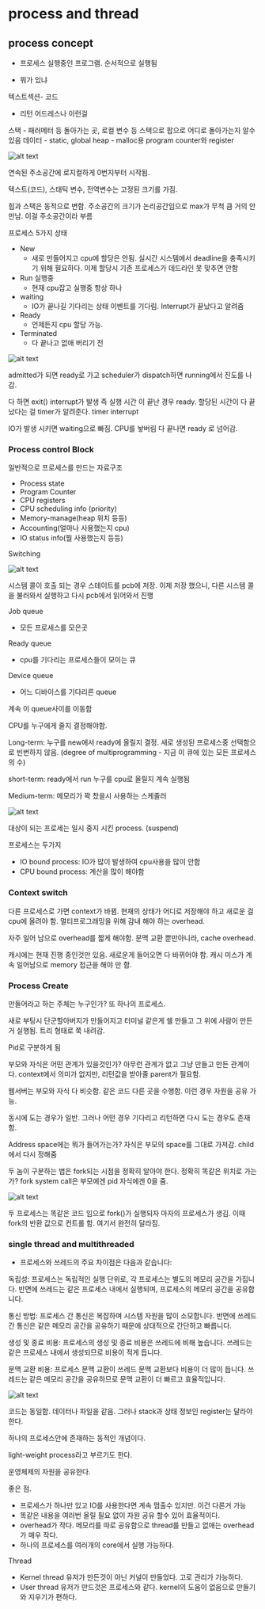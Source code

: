 # process and thread

## process concept

- 프로세스
  실행중인 프로그램.
  순서적으로 실행됨

- 뭐가 있냐

텍스트섹션- 코드

- 리턴 어드레스나 이런걸

스택 - 패러메터 등 돌아가는 곳, 로컬 변수 등 스택으로 팝으로 어디로 돌아가는지 알수 있음
데이터 - static, global
heap - malloc용
program counter와 register

![alt text](photo/stack.png)

연속된 주소공간에 로지컬하게 0번지부터 시작됨.

텍스트(코드), 스태틱 변수, 전역변수는 고정된 크기를 가짐.

힙과 스택은 동적으로 변함. 주소공간의 크기가 논리공간임으로 max가 무척 큼 거의 안만남. 이걸 주소공간이라 부름

프로세스 5가지 상태

- New
  - 새로 만들어지고 cpu에 할당은 안됨. 실시간 시스템에서 deadline을 충족시키기 위해 필요하다. 이제 할당시 기존 프로세스가 데드라인 못 맞추면 안함
- Run 실행중
  - 현재 cpu잡고 실행중 항상 하나
- waiting
  - IO가 끝나길 기다리는 상태 이벤트를 기다림. Interrupt가 끝났다고 알려줌
- Ready
  - 언제든지 cpu 할당 가능.
- Terminated
  - 다 끝나고 없애 버리기 전

![alt text](photo/procstate.png)

admitted가 되면 ready로 가고 scheduler가 dispatch하면 running에서 진도를 나감.

다 하면 exit() interrupt가 발생 즉 실행 시간 이 끝난 경우 ready. 할당된 시간이 다 끝났다는 걸 timer가 알려준다. timer interrupt

IO가 발생 시키면 waiting으로 빠짐. CPU를 놯버림 다 끝나면 ready 로 넘어감.

### Process control Block

일반적으로 프로세스를 만드는 자료구조

- Process state
- Program Counter
- CPU registers
- CPU scheduling info (priority)
- Memory-manage(heap 위치 등등)
- Accounting(얼마나 사용했는지 cpu)
- IO status info(뭘 사용했는지 등등)

Switching

![alt text](photo/switch.png)

시스템 콜이 호출 되는 경우 스테이트를 pcb에 저장. 이제 저장 했으니, 다른 시스템 콜을 불러와서 실행하고 다시 pcb에서 읽어와서 진행

Job queue

- 모든 프로세스를 모은곳

Ready queue

- cpu를 기다리는 프로세스들이 모이는 큐

Device queue

- 어느 디바이스를 기다리른 queue

계속 이 queue사이를 이동함

CPU를 누구에게 줄지 결정해야함.

Long-term: 누구를 new에서 ready에 올릴지 결정. 새로 생성된 프로세스중 선택함으로 빈번하지 않음. (degree of multiprogramming - 지금 이 큐에 있는 모든 프로세스의 수)

short-term: ready에서 run 누구를 cpu로 올릴지 계속 실행됨

Medium-term: 메모리가 꽉 찼을시 사용하는 스케줄러

![alt text](photo/midterm_sch.png)

대상이 되는 프로세는 일시 중지 시킨 process. (suspend)

프로세스는 두가지

- IO bound process: IO가 많이 발생하여 cpu사용을 많이 안함
- CPU bound process: 계산을 많이 해야함

### Context switch

다른 프로세스로 가면 context가 바뀜. 현재의 상태가 어디로 저장해야 하고 새로운 걸 cpu에 올려야 함. 멀티프로그래밍을 위해 감내 해야 하는 overhead.

자주 일어 남으로 overhead를 짧게 해야함. 문맥 교환 뿐만아니라, cache overhead.

캐시에는 현재 진행 중인것만 있음. 새로운게 들어오면 다 바뀌어야 함. 캐시 미스가 계속 일어남으로 memory 접근을 해야 만 함.

### Process Create

만들어라고 하는 주체는 누구인가? 또 하나의 프로세스.

새로 부팅시 단군할아버지가 만들어지고 터미널 같은게 쉘 만들고 그 위에 사람이 만든거 실행됨. 트리 형태로 쭉 내려감.

Pid로 구분하게 됨

부모와 자식은 어떤 관계가 있을것인가? 아무런 관계가 없고 그냥 만들고 만든 관계이다. context에서 의미가 없지만, 리턴값을 받아줄 parent가 필요함.

웹서버는 부모와 자식 다 비슷함. 같은 코드 다른 곳을 수행함. 이런 경우 자원을 공유 가능.

동시에 도는 경우가 일반. 그러나 어떤 경우 기다리고 리턴하면 다시 도는 경우도 존재함.

Address space에는 뭐가 들어가는가? 자식은 부모의 space를 그대로 가져감. child에서 다시 정해줌

두 놈이 구분하는 법은 fork되는 시점을 정확히 알아야 한다. 정확히 똑같은 위치로 가는가? fork system call은 부모에겐 pid 자식에겐 0을 줌.

![alt text](photo/fork.png)

두 프로세스는 똑같은 코드 임으로 fork()가 실행되자 마자의 프로세스가 생김. 이때 fork의 반환 값으로 컨트롤 함. 여기서 완전히 달라짐.

### single thread and multithreaded

- 프로세스와 쓰레드의 주요 차이점은 다음과 같습니다:

독립성: 프로세스는 독립적인 실행 단위로, 각 프로세스는 별도의 메모리 공간을 가집니다. 반면에 쓰레드는 같은 프로세스 내에서 실행되며, 프로세스의 메모리 공간을 공유합니다.

통신 방법: 프로세스 간 통신은 복잡하며 시스템 자원을 많이 소모합니다. 반면에 쓰레드 간 통신은 같은 메모리 공간을 공유하기 때문에 상대적으로 간단하고 빠릅니다.

생성 및 종료 비용: 프로세스의 생성 및 종료 비용은 쓰레드에 비해 높습니다. 쓰레드는 같은 프로세스 내에서 생성되므로 비용이 적게 듭니다.

문맥 교환 비용: 프로세스 문맥 교환이 쓰레드 문맥 교환보다 비용이 더 많이 듭니다. 쓰레드는 같은 메모리 공간을 공유하므로 문맥 교환이 더 빠르고 효율적입니다.

![alt text](photo/processnthread.png)

코드는 동일함. 데이터나 파일을 같음. 그러나 stack과 상태 정보인 register는 달라야 한다.

하나의 프로세스안에 존재하는 동적인 개념이다.

light-weight process라고 부르기도 한다.

운영체제의 자원을 공유한다.

좋은 점.

- 프로세스가 하나만 있고 IO를 사용한다면 계속 멈출수 있지만. 이건 다른거 가능
- 똑같은 내용을 여러번 올릴 필요 없이 자원 공유 할수 있어 효율적이다.
- overhead가 작다. 메모리를 따로 공유함으로 thread를 만들고 없애는 overhead가 매우 작다.
- 하나의 프로세스를 여러개의 core에서 실행 가능하다.

Thread

- Kernel thread
  유저가 만든것이 아닌 커널이 만들었다. 고로 관리가 가능하다.
- User thread
  유저가 만드것은 프로세스와 같다. kernel의 도움이 없음으로 만들기와 지우기가 편하다.

